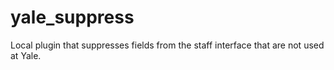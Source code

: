 # yale_suppress
Local plugin that suppresses fields from the staff interface that are not used at Yale.
